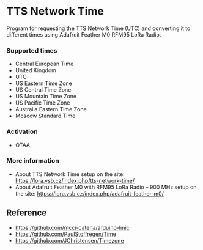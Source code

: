 # TTS Network Time

Program for requesting the TTS Network Time (UTC) and converting it to different times using Adafruit Feather M0 RFM95 LoRa Radio.

### Supported times
- Central European Time
- United Kingdom
- UTC
- US Eastern Time Zone
- US Central Time Zone
- US Mountain Time Zone
- US Pacific Time Zone
- Australia Eastern Time Zone
- Moscow Standard Time

### Activation
- OTAA

### More information
- About TTS Network Time setup on the site: https://lora.vsb.cz/index.php/tts-network-time/
- About Adafruit Feather M0 with RFM95 LoRa Radio – 900 MHz setup on the site: https://lora.vsb.cz/index.php/adafruit-feather-m0/

## Reference
- https://github.com/mcci-catena/arduino-lmic
- https://github.com/PaulStoffregen/Time
- https://github.com/JChristensen/Timezone

